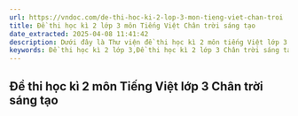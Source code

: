 ```yaml
---
url: https://vndoc.com/de-thi-hoc-ki-2-lop-3-mon-tieng-viet-chan-troi
title: Đề thi học kì 2 lớp 3 môn Tiếng Việt Chân trời sáng tạo
date_extracted: 2025-04-08 11:41:42
description: Dưới đây là Thư viện đề thi học kì 2 môn tiếng Việt lớp 3 chân trời sáng tạo giúp các em ôn tập lại kiến thức môn Tiếng Việt 3 hiệu quả hơn.
keywords: Đề thi học kì 2 lớp 3,Đề thi học kì 2 lớp 3 Chân trời sáng tạo,Đề thi học kì 2 lớp 3 môn Tiếng Việt Chân trời,Đề thi học kì 2 lớp 3 môn Tiếng Việt,đề thi học kì 2 môn tiếng việt lớp 3 chân trời sáng tạo
---
```


## **Đề thi học kì 2 môn Tiếng Việt lớp 3 Chân trời sáng tạo**
